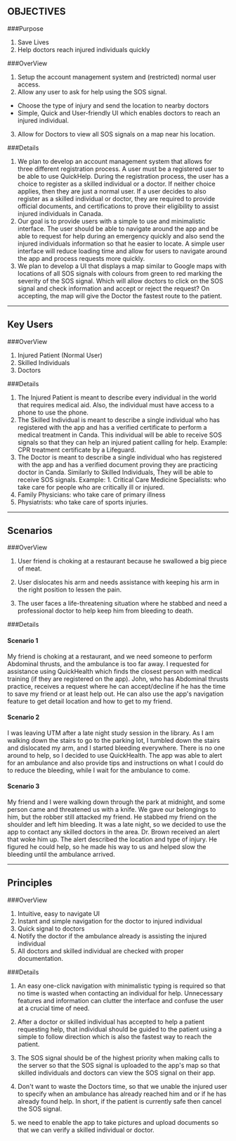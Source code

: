 OBJECTIVES
----------
###Purpose 
1. Save Lives 
2. Help doctors reach injured individuals quickly

###OverView
1. Setup the account management system and (restricted) normal user access. 
2. Allow any user to ask for help using the SOS signal. 
- Choose the type of injury and send the location to nearby doctors 
- Simple, Quick and User-friendly UI which enables doctors to reach an injured individual. 
3. Allow for Doctors to view all SOS signals on a map near his location.   

###Details
1. We plan to develop an account management system that allows for three different registration process. A user must be a registered user to be able to use QuickHelp. During the registration process, the user has a choice to register as a skilled individual or a doctor. If neither choice applies, then they are just a normal user. If a user decides to also register as a skilled individual or doctor, they are required to provide official documents, and certifications to prove their eligibility to assist injured individuals in Canada. 
2. Our goal is to provide users with a simple to use and minimalistic interface. The user should be able to navigate around the app and be able to request for help during an emergency quickly and also send the injured individuals information so that he easier to locate. A simple user interface will reduce loading time and allow for users to navigate around the app and process requests more quickly.
3. We plan to develop a UI that displays a map similar to Google maps with locations of all SOS signals with colours from green to red marking the severity of the SOS signal. Which will allow doctors to click on the SOS signal and check information and accept or reject the request? On accepting, the map will give the Doctor the fastest route to the patient. 

---
Key Users
---------
###OverView
1. Injured Patient (Normal User)
2. Skilled Individuals
3. Doctors

###Details
1.  The Injured Patient is meant to describe every individual in the world that requires medical aid. Also, the individual must have access to a phone to use the phone. 
2.  The Skilled Individual is meant to describe a single individual who has registered with the app and has a verified certificate to perform a medical treatment in Canda. This individual will be able to receive SOS signals so that they can help an injured patient calling for help. 
Example: CPR treatment certificate by a Lifeguard. 
3. The Doctor is meant to describe a single individual who has registered with the app and has a verified document proving they are practicing doctor in Canda. Similarly to Skilled Individuals, They will be able to receive SOS signals. 
Example: 1. Critical Care Medicine Specialists: who take care for people who are critically ill or injured. 
2. Family Physicians: who take care of primary illness 
3. Physiatrists: who take care of sports injuries. 

---
Scenarios
---------
###OverView
1. User friend is choking at a restaurant because he swallowed a big piece of meat.

2.  User dislocates his arm and needs assistance with keeping his arm in the right position to lessen the pain.

3.  The user faces a life-threatening situation where he stabbed and need a professional doctor to help keep him from bleeding to death.  

###Details
#### Scenario 1

My friend is choking at a restaurant, and we need someone to perform Abdominal thrusts, and the ambulance is too far away. I requested for assistance using QuickHealth which finds the closest person with medical training (if they are registered on the app). John, who has Abdominal thrusts practice, receives a request where he can accept/decline if he has the time to save my friend or at least help out. He can also use the app's navigation feature to get detail location and how to get to my friend.

#### Scenario 2 

I was leaving UTM after a late night study session in the library. As I am walking down the stairs to go to the parking lot, I tumbled down the stairs and dislocated my arm, and I started bleeding everywhere. There is no one around to help, so I decided to use QuickHealth. The app was able to alert for an ambulance and also provide tips and instructions on what I could do to reduce the bleeding, while I wait for the ambulance to come. 

#### Scenario 3

My friend and I were walking down through the park at midnight, and some person came and threatened us with a knife. We gave our belongings to him, but the robber still attacked my friend. He stabbed my friend on the shoulder and left him bleeding. It was a late night, so we decided to use the app to contact any skilled doctors in the area. Dr. Brown received an alert that woke him up. The alert described the location and type of injury. He figured he could help, so he made his way to us and helped slow the bleeding until the ambulance arrived. 


---
Principles
---------
###OverView
1. Intuitive, easy to navigate UI
2. Instant and simple navigation for the doctor to injured individual 
3. Quick signal to doctors
4. Notify the doctor if the ambulance already is assisting the injured individual 
5. All doctors and skilled individual are checked with proper documentation.


###Details

1. An easy one-click navigation with minimalistic typing is required so that no time is wasted when contacting an individual for help.  Unnecessary features and information can clutter the interface and confuse the user at a crucial time of need.

2. After a doctor or skilled individual has accepted to help a patient requesting help, that individual should be guided to the patient using a simple to follow direction which is also the fastest way to reach the patient. 

3. The SOS signal should be of the highest priority when making calls to the server so that the SOS signal is uploaded to the app's map so that skilled individuals and doctors can view the SOS signal on their app. 

4. Don't want to waste the Doctors time, so that we unable the injured user to specify when an ambulance has already reached him and or if he has already found help. In short, if the patient is currently safe then cancel the SOS signal. 

5. we need to enable the app to take pictures and upload documents so that we can verify a skilled individual or doctor. 











